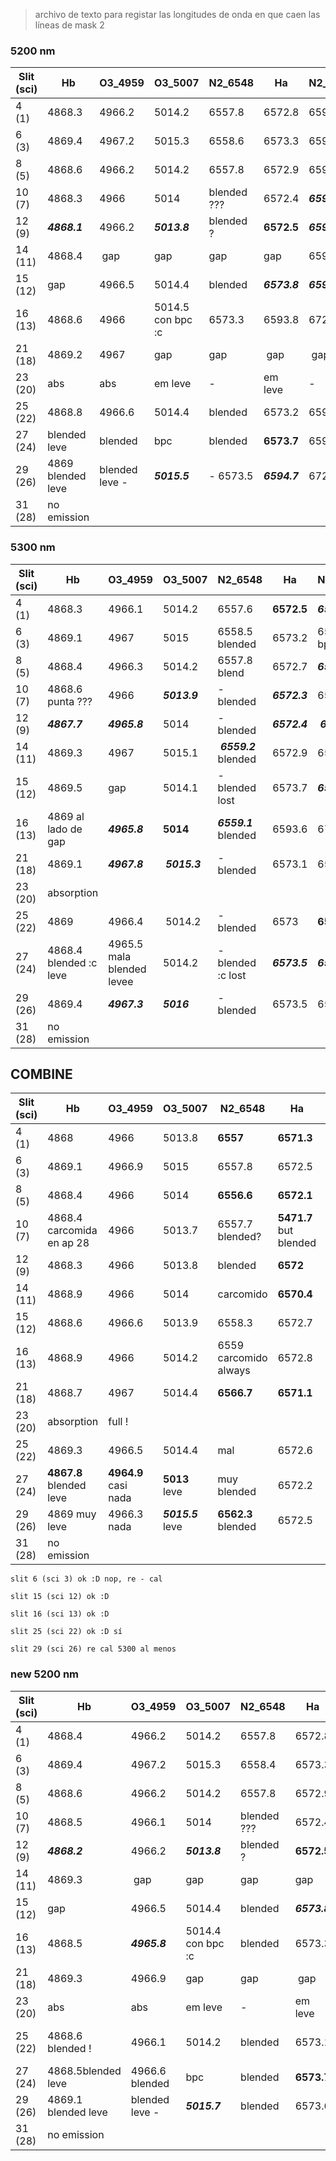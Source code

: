 > archivo de texto para registar las longitudes de onda en que caen las líneas de mask 2

### 5200 nm


Slit (sci)  | Hb | O3_4959 | O3_5007 | N2_6548 | Ha | N2_6584 | S2_6716 | S2_6731
----------- | -- | ------- | ------- | ------- | -- | ------- | ------- | -------
4 (1)   | 4868.3 | 4966.2  | 5014.2  | 6557.8  | 6572.8 | 6593.3 | 6726.6 | 6740.8
6 (3)   | 4869.4| 4967.2 | 5015.3 | 6558.6 | 6573.3 | 6594 | 6727 | 6741.3
8 (5)   | 4868.6 | 4966.2 | 5014.2 | 6557.8 | 6572.9 | 6593.3 | 6726.5 | 6741
10 (7)  | 4868.3 | 4966 | 5014 | blended ??? | 6572.4 | ***6592.8*** | 6726.2 | 6740.4
12 (9)  | ***4868.1*** | 4966.2 | ***5013.8*** | blended ? | **6572.5** | ***6593.1*** | 6726.5 | 6741
14 (11) | 4868.4 | gap | gap | gap | gap | 6594 | 6727.2 | 6741.5 |
15 (12) | gap | 4966.5 | 5014.4 | blended | ***6573.8*** | ***6594.4*** | ***6728*** | ***6742.6***
16 (13) | 4868.6 | 4966 | 5014.5 con bpc :c | 6573.3 | 6593.8 | 6727.2 | 6741.6
21 (18) | 4869.2 | 4967 | gap | gap | gap | gap | 6727.2 | 6741.6
23 (20) | abs | abs | em leve | - | em leve | - | - | -
25 (22) | 4868.8 | 4966.6 | 5014.4 | blended | 6573.2 | 6594.1 | 6727.3 | 6741.5
27 (24) | blended leve | blended | bpc | blended | **6573.7** | 6594 | ***6728*** | ***6741.9***
29 (26) | 4869 blended leve | blended leve - | ***5015.5*** | - 6573.5 | ***6594.7*** | 6727.4 | 6741.6
31 (28) | no emission

### 5300 nm

Slit (sci)  | Hb | O3_4959 | O3_5007 | N2_6548 | Ha | N2_6584 | S2_6716 | S2_6731
----------- | -- | ------- | ------- | ------- | -- | ------- | ------- | -------
4 (1) | 4868.3 | 4966.1 | 5014.2 | 6557.6 | **6572.5** | ***6593*** | 6726.3 | 6740.8
6 (3) | 4869.1 | 4967 | 5015 | 6558.5 blended | 6573.2 | 6595 bpc | 6726.8 | 6741.4
8 (5) | 4868.4 | 4966.3 | 5014.2 | 6557.8 blend | 6572.7 | ***6593.1*** | 6726.5 | 6740.9
10 (7) | 4868.6 punta ??? | 4966 | ***5013.9*** | - blended | ***6572.3*** | 6593.6 | 6726.3 | 6740.7
12 (9) | ***4867.7*** | ***4965.8*** | 5014 | - blended | ***6572.4*** | ***6593*** | 6726.4 | ***6740.3***
14 (11) | 4869.3 | 4967 | 5015.1 | ***6559.2*** blended | 6572.9 | 6593.5 | 6727 | 6741.4
15 (12) | 4869.5 | gap |5014.1 | - blended lost | 6573.7 | ***6594.6*** | ***6727.6*** | ***6742.1***
16 (13) | 4869 al lado de gap | ***4965.8*** | **5014** | ***6559.1*** blended | 6593.6 | 6727.2 | 6741.5
21 (18) | 4869.1 | ***4967.8*** | ***5015.3*** | - blended | 6573.1 | 6594.1 | ***6727.5*** | 6741.5
23 (20) | absorption 
25 (22) | 4869 | 4966.4 | 5014.2 | - blended | 6573 | **6594.4** | 6726.8 | 6741.4 
27 (24) | 4868.4 blended :c leve | 4965.5 mala blended levee | 5014.2 | - blended :c lost| ***6573.5*** | ***6595*** | 6726.8 | ***6741.9***
29 (26) | 4869.4 | ***4967.3*** | ***5016*** | - blended | 6573.5 | 6594.1 | - | - 
31 (28) | no emission




## COMBINE

Slit (sci)  | Hb | O3_4959 | O3_5007 | N2_6548 | Ha | N2_6584 | S2_6716 | S2_6731
----------- | -- | ------- | ------- | ------- | -- | ------- | ------- | -------
4 (1)       | 4868 | 4966 | 5013.8 | **6557** |**6571.3** | **6592** | **6725.4** | **6739.8**
6 (3)       | 4869.1 | 4966.9 | 5015 | 6557.8 | 6572.5 | 6593.3 | 6726.1 | 6740.5
8 (5)       | 4868.4 | 4966 | 5014 | **6556.6** |**6572.1**|**6592.4**| **6575.3** | **6740.1**
10 (7)   | 4868.4 carcomida en ap 28 | 4966 | 5013.7 | 6557.7 blended? | **5471.7** but blended | **6592.3** | **6525.5** | **6739.8**
12 (9) | 4868.3 | 4966 | 5013.8 | blended | **6572** | **6592.3** | **6725.7** | **6740**
14 (11) | 4868.9 | 4966 | 5014 | carcomido | **6570.4** | **6592** | 6725.9 | **6740**
15 (12) | 4868.6 | 4966.6 | 5013.9 | 6558.3 | 6572.7 | 6593.5 | 6726.7 | 6741
16 (13) | 4868.9 | 4966 | 5014.2 | 6559 carcomido always | 6572.8 | 6593.3 | 6726.7 | 6741.1
21 (18) | 4868.7 | 4967 | 5014.4 | **6566.7** | **6571.1** | **6592** |6526.1 | 6740.3
23 (20) | absorption | full ! |  |
25 (22) | 4869.3 | 4966.5 | 5014.4 | mal | 6572.6 | 6593.8 | 6726.4 | 6741.1
27 (24) | **4867.8** blended leve | **4964.9** casi nada | **5013** leve | muy blended | 6572.2 | 6593 | 6726.3 | 6740.8
29 (26) | 4869 muy leve | 4966.3 nada | ***5015.5*** leve | **6562.3** blended | 6572.5 | 6593.6 | 6726.6 | 6741.1
31 (28) | no emission




``````
slit 6 (sci 3) ok :D nop, re - cal

slit 15 (sci 12) ok :D

slit 16 (sci 13) ok :D

slit 25 (sci 22) ok :D sí

slit 29 (sci 26) re cal 5300 al menos
``````

### new 5200 nm


Slit (sci)  | Hb | O3_4959 | O3_5007 | N2_6548 | Ha | N2_6584 | S2_6716 | S2_6731
----------- | -- | ------- | ------- | ------- | -- | ------- | ------- | -------
4 (1)   | 4868.4 | 4966.2  | 5014.2  | 6557.8  | 6572.8 | 6593.3 | 6726.6 | 6740.8
6 (3)   | 4869.4| 4967.2 | 5015.3 | 6558.4 | 6573.3 | 6593.7 | 6727 | 6741.3
8 (5)   | 4868.6 | 4966.2 | 5014.2 | 6557.8 | 6572.9 | 6593.3 | 6726.5 | 6741
10 (7)  | 4868.5 | 4966.1 | 5014 | blended ??? | 6572.4 | ***6592.8*** | 6726.2 | 6740.4
12 (9)  | ***4868.2*** | 4966.2 | ***5013.8*** | blended ? | **6572.5** | 6593.3 | 6726.5 | 6741
14 (11) | 4869.3 | gap | gap | gap | gap | 6594 | 6727.2 | 6741.5 |
15 (12) | gap | 4966.5 | 5014.4 | blended | ***6573.8*** | ***6594.7*** | ***6727.5*** | ***6742.1***
16 (13) | 4868.5 | ***4965.8*** | 5014.4 con bpc :c | blended | 6573.3 | 6593.9 | 6727.3 | 6741.7 #peor q 1
21 (18) | 4869.3 | 4966.9 | gap | gap | gap | gap | 6727.3 | 6741.7 #leve peor
23 (20) | abs | abs | em leve | - | em leve | - | - | -
25 (22) | 4868.6 blended ! | 4966.1 | 5014.2 | blended | 6573.1 | 6594.2 | 6727.2 | 6741.9 #muchopeor q 1 
27 (24) | 4868.5blended leve |4966.6 blended | bpc | blended | **6573.7** | ***6594.3*** | ***6728.1*** | ***6742*** #peor q 1
29 (26) | 4869.1 blended leve | blended leve - | ***5015.7*** | blended | 6573.6 | ***6594.7*** | 6727.3 | 6741.7 #peor q 1
31 (28) | no emission


